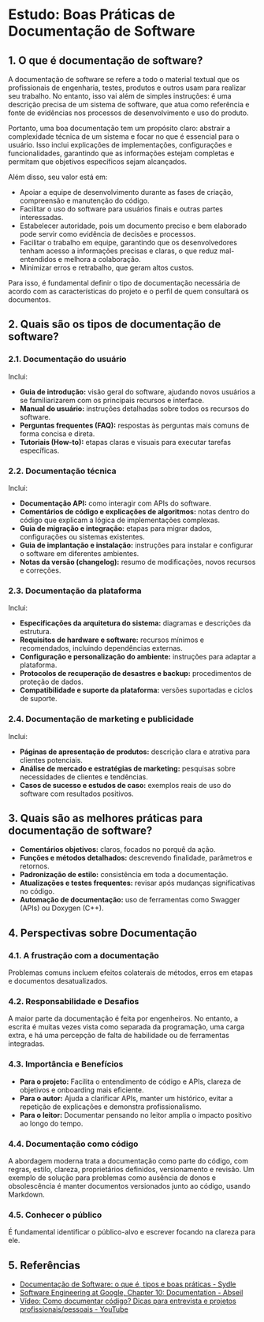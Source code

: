 # Estudo: Boas Práticas de Documentação de Software

## 1. O que é documentação de software?

A documentação de software se refere a todo o material textual que os profissionais de engenharia, testes, produtos e outros usam para realizar seu trabalho. No entanto, isso vai além de simples instruções: é uma descrição precisa de um sistema de software, que atua como referência e fonte de evidências nos processos de desenvolvimento e uso do produto.

Portanto, uma boa documentação tem um propósito claro: abstrair a complexidade técnica de um sistema e focar no que é essencial para o usuário. Isso inclui explicações de implementações, configurações e funcionalidades, garantindo que as informações estejam completas e permitam que objetivos específicos sejam alcançados.

Além disso, seu valor está em:

* Apoiar a equipe de desenvolvimento durante as fases de criação, compreensão e manutenção do código.
* Facilitar o uso do software para usuários finais e outras partes interessadas.
* Estabelecer autoridade, pois um documento preciso e bem elaborado pode servir como evidência de decisões e processos.
* Facilitar o trabalho em equipe, garantindo que os desenvolvedores tenham acesso a informações precisas e claras, o que reduz mal-entendidos e melhora a colaboração.
* Minimizar erros e retrabalho, que geram altos custos.

Para isso, é fundamental definir o tipo de documentação necessária de acordo com as características do projeto e o perfil de quem consultará os documentos.

## 2. Quais são os tipos de documentação de software?

### 2.1. Documentação do usuário

Inclui:

* **Guia de introdução:** visão geral do software, ajudando novos usuários a se familiarizarem com os principais recursos e interface.
* **Manual do usuário:** instruções detalhadas sobre todos os recursos do software.
* **Perguntas frequentes (FAQ):** respostas às perguntas mais comuns de forma concisa e direta.
* **Tutoriais (How-to):** etapas claras e visuais para executar tarefas específicas.

### 2.2. Documentação técnica

Inclui:

* **Documentação API:** como interagir com APIs do software.
* **Comentários de código e explicações de algoritmos:** notas dentro do código que explicam a lógica de implementações complexas.
* **Guia de migração e integração:** etapas para migrar dados, configurações ou sistemas existentes.
* **Guia de implantação e instalação:** instruções para instalar e configurar o software em diferentes ambientes.
* **Notas da versão (changelog):** resumo de modificações, novos recursos e correções.

### 2.3. Documentação da plataforma

Inclui:

* **Especificações da arquitetura do sistema:** diagramas e descrições da estrutura.
* **Requisitos de hardware e software:** recursos mínimos e recomendados, incluindo dependências externas.
* **Configuração e personalização do ambiente:** instruções para adaptar a plataforma.
* **Protocolos de recuperação de desastres e backup:** procedimentos de proteção de dados.
* **Compatibilidade e suporte da plataforma:** versões suportadas e ciclos de suporte.

### 2.4. Documentação de marketing e publicidade

Inclui:

* **Páginas de apresentação de produtos:** descrição clara e atrativa para clientes potenciais.
* **Análise de mercado e estratégias de marketing:** pesquisas sobre necessidades de clientes e tendências.
* **Casos de sucesso e estudos de caso:** exemplos reais de uso do software com resultados positivos.

## 3. Quais são as melhores práticas para documentação de software?

* **Comentários objetivos:** claros, focados no porquê da ação.
* **Funções e métodos detalhados:** descrevendo finalidade, parâmetros e retornos.
* **Padronização de estilo:** consistência em toda a documentação.
* **Atualizações e testes frequentes:** revisar após mudanças significativas no código.
* **Automação de documentação:** uso de ferramentas como Swagger (APIs) ou Doxygen (C++).

## 4. Perspectivas sobre Documentação

### 4.1. A frustração com a documentação

Problemas comuns incluem efeitos colaterais de métodos, erros em etapas e documentos desatualizados.

### 4.2. Responsabilidade e Desafios

A maior parte da documentação é feita por engenheiros. No entanto, a escrita é muitas vezes vista como separada da programação, uma carga extra, e há uma percepção de falta de habilidade ou de ferramentas integradas.

### 4.3. Importância e Benefícios

* **Para o projeto:** Facilita o entendimento de código e APIs, clareza de objetivos e onboarding mais eficiente.
* **Para o autor:** Ajuda a clarificar APIs, manter um histórico, evitar a repetição de explicações e demonstra profissionalismo.
* **Para o leitor:** Documentar pensando no leitor amplia o impacto positivo ao longo do tempo.

### 4.4. Documentação como código

A abordagem moderna trata a documentação como parte do código, com regras, estilo, clareza, proprietários definidos, versionamento e revisão. Um exemplo de solução para problemas como ausência de donos e obsolescência é manter documentos versionados junto ao código, usando Markdown.

### 4.5. Conhecer o público

É fundamental identificar o público-alvo e escrever focando na clareza para ele.

## 5. Referências

* [Documentação de Software: o que é, tipos e boas práticas - Sydle](https://www.sydle.com/br/blog/documentacao-de-software-67607a278f7ac06b8fb6bbcc)
* [Software Engineering at Google, Chapter 10: Documentation - Abseil](https://abseil.io/resources/swe-book/html/ch10.html)
* [Vídeo: Como documentar código? Dicas para entrevista e projetos profissionais/pessoais - YouTube](https://youtu.be/lTjwm1CghDY)

